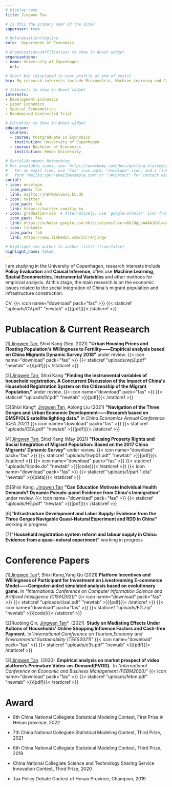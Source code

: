 ```yaml
---
# Display name
title: Jingwen Tan

# Is this the primary user of the site?
superuser: true

# Role/position/tagline
role:  Department of Economics

# Organizations/Affiliations to show in About widget
organizations:
- name: University of Copenhagen
  url: 

# Short bio (displayed in user profile at end of posts)
bio: My research interests include Micrometric, Machine Learning and Causal Inference

# Interests to show in About widget
interests:
- Development Economics
- Labor Economics
- Spatial Econometrics
- Randomized Controlled Trial

# Education to show in About widget
education:
  courses:
  - course: Postgraduate in Economics
    institution: University of Copenhagen
  - course: Bachelor of Economics
    institution: Henan University

# Social/Academic Networking
# For available icons, see: https://wowchemy.com/docs/getting-started/page-builder/#icons
#   For an email link, use "fas" icon pack, "envelope" icon, and a link in the
#   form "mailto:your-email@example.com" or "/#contact" for contact widget.
social:
- icon: envelope
  icon_pack: fas
  link: mailto:rjh870@alumni.ku.dk
- icon: twitter
  icon_pack: fab
  link: https://twitter.com/tjw_ku
- icon: graduation-cap  # Alternatively, use `google-scholar` icon from `ai` icon pack
  icon_pack: fas
  link: https://scholar.google.com.hk/citations?user=6kJUgLsAAAAJ&hl=en
- icon: linkedin
  icon_pack: fab
  link: https://www.linkedin.com/in/Tanjingw

# Highlight the author in author lists? (true/false)
highlight_name: false
---
```


I am studying in the University of Copenhagen, research interests include <b>Policy Evaluation</b> and <b>Causal Inference</b>, often use <b>Machine Learning</b>, <b>Spatial Econometrics</b>, <b>Instrumental Variables</b> and other methods for empirical analysis. At this stage, the main research is on the economic issues related to the social integration of China's migrant population and infrastructure construction.

CV: {{< icon name="download" pack="fas" >}} {{< staticref "uploads/CV.pdf" "newtab" >}}[pdf]{{< /staticref >}}



<h1>Publacation & Current Reasearch</h1>

[1]<u>Jingwen Tan</u>, Shixi Kang (Sep. 2021) <b>"Urban Housing Prices and Floating Population's Willingness to Fertility——Empirical analysis based on China Migrants Dynamic Survey 2018"</b> under review.
{{< icon name="download" pack="fas" >}} {{< staticref "uploads/wp2.pdf" "newtab" >}}[pdf]{{< /staticref >}}

[2]<u>Jingwen Tan</u>, Shixi Kang <b>"Finding the instrumental variables of household registration. A Concurrent Discussion of the Impact of China's Household Registration System on the Citizenship of the Migrant Population."</b> under review.
{{< icon name="download" pack="fas" >}} {{< staticref "uploads/IV.pdf" "newtab" >}}[pdf]{{< /staticref >}}

[3]Shixi Kang*, <u>Jingwen Tan</u>, Aolong Liu (2021) <b>"Navigation of the Three Gorges and Urban Economic Development——Research based on DMSP/OLS satellite lighting data."</b> In <i>China Economics Annual Conference (CEA 2021)</i>
{{< icon name="download" pack="fas" >}} {{< staticref "uploads/CEA.pdf" "newtab" >}}[pdf]{{< /staticref >}}

[4]<u>Jingwen Tan</u>, Shixi Kang (May 2021) <b>"Housing Property Rights and Social Integration of Migrant Population: Based on the 2017 China Migrants' Dynamic Survey"</b> under review.
{{< icon name="download" pack="fas" >}} {{< staticref "uploads/1/wp01.pdf" "newtab" >}}[pdf]{{< /staticref >}}
{{< icon name="download" pack="fas" >}} {{< staticref "uploads/1/code.do" "newtab" >}}[code]{{< /staticref >}}
{{< icon name="download" pack="fas" >}} {{< staticref "uploads/1/part 1.dta" "newtab" >}}[data]{{< /staticref >}}

[5]Shixi Kang, <u>Jingwen Tan</u> <b>"Can Education Motivate Individual Health Demands? Dynamic Pseudo-panel Evidence from China's Immigration"</b> under review.
{{< icon name="download" pack="fas" >}} {{< staticref "uploads/HE.pdf" "newtab" >}}[pdf]{{< /staticref >}}

[6]<b>"Infrastructure Development and Labor Supply: Evidence from the Three Gorges Navigable Quasi-Natural Experiment and RDD in China"</b> working in progress
 
[7]<b>"Household registration system reform and labour supply in China: Evidence from a quasi-natural experiment"</b> working in progress


<h1>Conference Papers</h1>

[1]<u>Jingwen Tan</u>*, Shixi Kang,Yang Qu (2021) <b>Platform Incentives and Willingness of Participant for Investment on Livestreaming E-commerce Model——Computer-aided simulated analysis based on evolutionary game.</b> In <i>"International Conference on Computer Information Science and Artificial Intelligence (CISAI2021)"</i>
{{< icon name="download" pack="fas" >}} {{< staticref "uploads/cisai.pdf" "newtab" >}}[pdf]{{< /staticref >}}
{{< icon name="download" pack="fas" >}} {{< staticref "uploads/EG.zip" "newtab" >}}[code]{{< /staticref >}}

[2]Ruobing Qin, <u>Jingwen Tan</u>* (2021) <b>Study on Mediating Effects Under Actions of Households' Online Shopping Influence Factors and Cash-free Payment.</b> In<i>"International Comference on Tourism,Economy and Environmental Sustainability (TEES2021)"</i>
{{< icon name="download" pack="fas" >}} {{< staticref "uploads/e3s.pdf" "newtab" >}}[pdf]{{< /staticref >}}

[3]<u>Jingwen Tan</u> (2020) <b>Empirical analysis on market prospect of video platform’s Premature Video-on-Demand(PVOD).</b> In <i>"International Conference on Economic and Business Management (FEBM2020)"</i>
{{< icon name="download" pack="fas" >}} {{< staticref "uploads/febm.pdf" "newtab" >}}[pdf]{{< /staticref >}}




<h1>Award</h1>


* 8th China National Collegiate Statistical Modeling Contest, First Prize in Henan province, 2022


* 7th China National Collegiate Statistical Modeling Contest, Third Prize, 2021


* 6th China National Collegiate Statistical Modeling Contest, Third Prize, 2019


* China National Collegiate Science and Technology Sharing Service Innovation Contest, Third Prize, 2020


* Tax Policy Debate Contest of Henan Province, Champion, 2019

